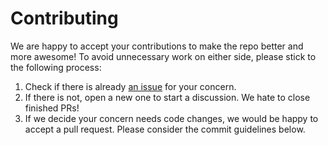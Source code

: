 # Contributing

We are happy to accept your contributions to make the repo better and more awesome! To avoid unnecessary work on either
side, please stick to the following process:

1. Check if there is already [an issue](https://github.com/shibing624/codev/issues) for your concern.
2. If there is not, open a new one to start a discussion. We hate to close finished PRs!
3. If we decide your concern needs code changes, we would be happy to accept a pull request. Please consider the
commit guidelines below.